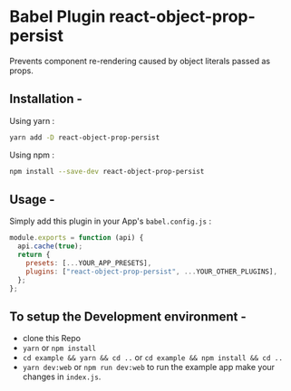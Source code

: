 # Babel Plugin react-object-prop-persist

Prevents component re-rendering caused by object literals passed as props.

## Installation -

Using yarn :

```bash
yarn add -D react-object-prop-persist
```

Using npm :

```bash
npm install --save-dev react-object-prop-persist
```

## Usage -

Simply add this plugin in your App's `babel.config.js` :

```js
module.exports = function (api) {
  api.cache(true);
  return {
    presets: [...YOUR_APP_PRESETS],
    plugins: ["react-object-prop-persist", ...YOUR_OTHER_PLUGINS],
  };
};
```

## To setup the Development environment -

- clone this Repo
- `yarn` or `npm install`
- `cd example && yarn && cd ..` or `cd example && npm install && cd ..`
- `yarn dev:web` or `npm run dev:web` to run the example app make your changes in `index.js`.
